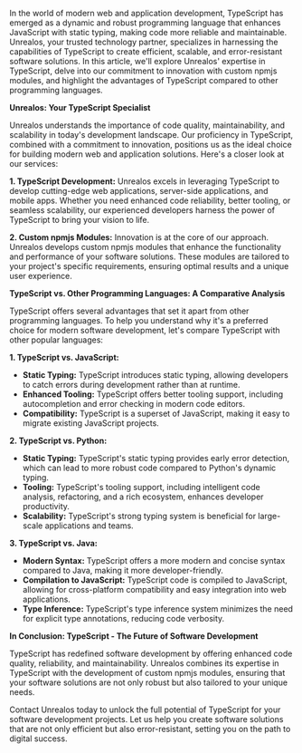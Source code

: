 <!--- 
  title: Unleashing the Power of Typescript with Unrealos: A Comprehensive Guide
-->

In the world of modern web and application development, TypeScript has emerged as a dynamic and robust programming language that enhances JavaScript with static typing, making code more reliable and maintainable. Unrealos, your trusted technology partner, specializes in harnessing the capabilities of TypeScript to create efficient, scalable, and error-resistant software solutions. In this article, we'll explore Unrealos' expertise in TypeScript, delve into our commitment to innovation with custom npmjs modules, and highlight the advantages of TypeScript compared to other programming languages.

**Unrealos: Your TypeScript Specialist**

Unrealos understands the importance of code quality, maintainability, and scalability in today's development landscape. Our proficiency in TypeScript, combined with a commitment to innovation, positions us as the ideal choice for building modern web and application solutions. Here's a closer look at our services:

**1. TypeScript Development:**
Unrealos excels in leveraging TypeScript to develop cutting-edge web applications, server-side applications, and mobile apps. Whether you need enhanced code reliability, better tooling, or seamless scalability, our experienced developers harness the power of TypeScript to bring your vision to life.

**2. Custom npmjs Modules:**
Innovation is at the core of our approach. Unrealos develops custom npmjs modules that enhance the functionality and performance of your software solutions. These modules are tailored to your project's specific requirements, ensuring optimal results and a unique user experience.

**TypeScript vs. Other Programming Languages: A Comparative Analysis**

TypeScript offers several advantages that set it apart from other programming languages. To help you understand why it's a preferred choice for modern software development, let's compare TypeScript with other popular languages:

**1. TypeScript vs. JavaScript:**
   - **Static Typing:** TypeScript introduces static typing, allowing developers to catch errors during development rather than at runtime.
   - **Enhanced Tooling:** TypeScript offers better tooling support, including autocompletion and error checking in modern code editors.
   - **Compatibility:** TypeScript is a superset of JavaScript, making it easy to migrate existing JavaScript projects.

**2. TypeScript vs. Python:**
   - **Static Typing:** TypeScript's static typing provides early error detection, which can lead to more robust code compared to Python's dynamic typing.
   - **Tooling:** TypeScript's tooling support, including intelligent code analysis, refactoring, and a rich ecosystem, enhances developer productivity.
   - **Scalability:** TypeScript's strong typing system is beneficial for large-scale applications and teams.

**3. TypeScript vs. Java:**
   - **Modern Syntax:** TypeScript offers a more modern and concise syntax compared to Java, making it more developer-friendly.
   - **Compilation to JavaScript:** TypeScript code is compiled to JavaScript, allowing for cross-platform compatibility and easy integration into web applications.
   - **Type Inference:** TypeScript's type inference system minimizes the need for explicit type annotations, reducing code verbosity.

**In Conclusion: TypeScript - The Future of Software Development**

TypeScript has redefined software development by offering enhanced code quality, reliability, and maintainability. Unrealos combines its expertise in TypeScript with the development of custom npmjs modules, ensuring that your software solutions are not only robust but also tailored to your unique needs.

Contact Unrealos today to unlock the full potential of TypeScript for your software development projects. Let us help you create software solutions that are not only efficient but also error-resistant, setting you on the path to digital success.
